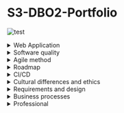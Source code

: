 # S3-DBO2-Portfolio

![test](https://media.giphy.com/media/Dh5q0sShxgp13DwrvG/giphy.gif)

<!-- TABLE OF CONTENTS -->
<!--<h3>Table of Contents</h3>
  <ol>
    <li>
      <a href="#web-application">Web application</a>
    </li>
    <li>
      <a href="#software-quality">Software quality</a>
      <ul>
        <li><a href="#prerequisites">---</a></li>
      </ul>
    </li>
    <li><a href="#agile-method">Agile method</a></li>
    <li><a href="#roadmap">Roadmap</a></li>
    <li><a href="#CI/CD">CI/CD</a></li>
    <li><a href="#cultural-differences-ethics">Cultural differences and ethics</a></li>
    <li><a href="#requirements-design">Requirements and design</a></li>
    <li><a href="#business-processes">Business processes</a></li>
    <li><a href="#professional">Professional</a></li>
  </ol>

-->
 
 <!-- Web Application -->
<details>
  <summary>Web Application </summary>
   
Web application
 </details>
 
  <!-- Software quality -->
<details>
  <summary>Software quality</summary>

 </details>
 
   <!-- Agile method -->
<details>
  <summary>Agile method</summary>

 </details>

   <!-- Roadmap -->
<details>
  <summary>Roadmap</summary>

 </details>
 
  <!-- CI/CD -->
<details>
  <summary>CI/CD</summary>

 </details>
 
   <!-- Cultural differences and ethics -->
<details>
  <summary>Cultural differences and ethics</summary>

 </details>
 

<!-- Requirements and design -->
<details>
  <summary>Requirements and design</summary>

 </details>
 
<!-- Business processes -->
<details>
  <summary>Business processes</summary>

 </details>
 
<!-- Professional -->
<details>
  <summary>Professional</summary>

 </details>
